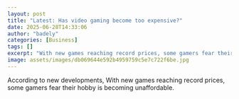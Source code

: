 ```yaml
---
layout: post
title: "Latest: Has video gaming become too expensive?"
date: 2025-06-28T14:33:06
author: "badely"
categories: [Business]
tags: []
excerpt: "With new games reaching record prices, some gamers fear their hobby is becoming unaffordable."
image: assets/images/db069644e592b4959759c5e7c722f6be.jpg
---
```


According to new developments, With new games reaching record prices, some gamers fear their hobby is becoming unaffordable.

